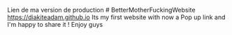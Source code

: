 Lien de ma version de production # BetterMotherFuckingWebsite https://diakiteadam.github.io
Its my first website with now a Pop up link and I'm happy to share it ! Enjoy guys 

